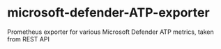 # microsoft-defender-ATP-exporter
Prometheus exporter for various Microsoft Defender ATP metrics, taken from REST API
